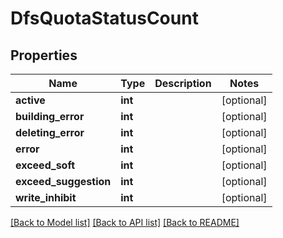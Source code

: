# DfsQuotaStatusCount

## Properties
Name | Type | Description | Notes
------------ | ------------- | ------------- | -------------
**active** | **int** |  | [optional] 
**building_error** | **int** |  | [optional] 
**deleting_error** | **int** |  | [optional] 
**error** | **int** |  | [optional] 
**exceed_soft** | **int** |  | [optional] 
**exceed_suggestion** | **int** |  | [optional] 
**write_inhibit** | **int** |  | [optional] 

[[Back to Model list]](../README.md#documentation-for-models) [[Back to API list]](../README.md#documentation-for-api-endpoints) [[Back to README]](../README.md)


